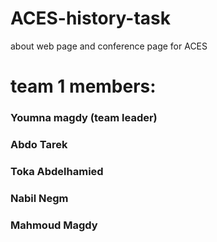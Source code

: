 # ACES-history-task
about web page and conference page for ACES

# team 1 members:
### Youmna magdy  (team leader)
### Abdo Tarek
### Toka Abdelhamied
### Nabil Negm
### Mahmoud Magdy
